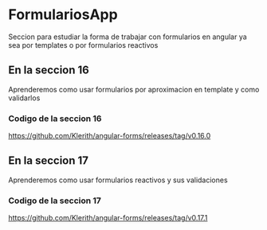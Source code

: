 # FormulariosApp

Seccion para estudiar la forma de trabajar con formularios en angular ya sea por templates o por formularios reactivos

## En la seccion 16

Aprenderemos como usar formularios por aproximacion en template y como validarlos

### Codigo de la seccion 16

<https://github.com/Klerith/angular-forms/releases/tag/v0.16.0>

## En la seccion 17

Aprenderemos como usar formularios reactivos y sus validaciones

### Codigo de la seccion 17

<https://github.com/Klerith/angular-forms/releases/tag/v0.17.1>
